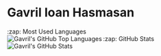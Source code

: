 # Gavril Ioan Hasmasan
<summary> :zap: Most Used Languages</summary>

<img align="left" alt="Gavril's GitHub Top Languages" src="https://github-readme-stats.vercel.app/api/top-langs/?username=gsylverman" />
<summary>:zap: GitHub Stats</summary>
<img align="left" alt="Gavril's GitHub Stats" src="https://github-readme-stats.vercel.app/api?username=gsylverman&show_icons=true" /><br/>
